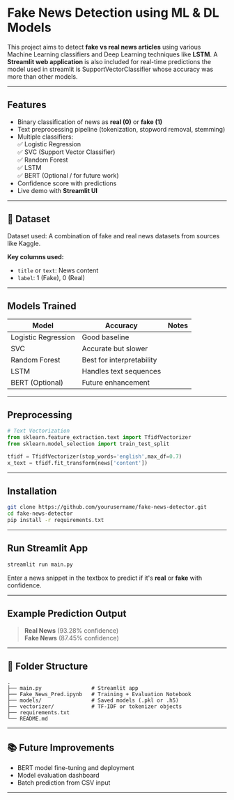 
# Fake News Detection using ML & DL Models

This project aims to detect **fake vs real news articles** using various Machine Learning classifiers and Deep Learning techniques like **LSTM**. A **Streamlit web application** is also included for real-time predictions the model used in streamlit is SupportVectorClassifier whose accuracy was more than other models. 

---

## Features

- Binary classification of news as **real (0)** or **fake (1)**
- Text preprocessing pipeline (tokenization, stopword removal, stemming)
- Multiple classifiers:  
  ✅ Logistic Regression  
  ✅ SVC (Support Vector Classifier)  
  ✅ Random Forest  
  ✅ LSTM  
  ✅ BERT (Optional / for future work)  
- Confidence score with predictions  
- Live demo with **Streamlit UI**

---

## 📁 Dataset

Dataset used: A combination of fake and real news datasets from sources like Kaggle.

**Key columns used:**
- `title` or `text`: News content
- `label`: 1 (Fake), 0 (Real)

---

## Models Trained

| Model              | Accuracy | Notes                        |
|-------------------|----------|------------------------------|
| Logistic Regression |  Good baseline |
| SVC                 |  Accurate but slower |
| Random Forest       |  Best for interpretability |
| LSTM                |  Handles text sequences |
| BERT (Optional)     |  Future enhancement |

---

## Preprocessing

```python
# Text Vectorization
from sklearn.feature_extraction.text import TfidfVectorizer
from sklearn.model_selection import train_test_split

tfidf = TfidfVectorizer(stop_words='english',max_df=0.7)
x_text = tfidf.fit_transform(news['content'])
```

---

## Installation

```bash
git clone https://github.com/yourusername/fake-news-detector.git
cd fake-news-detector
pip install -r requirements.txt
```

---

## Run Streamlit App

```bash
streamlit run main.py
```

Enter a news snippet in the textbox to predict if it's **real** or **fake** with confidence.

---

## Example Prediction Output

>  **Real News** (93.28% confidence)  
>  **Fake News** (87.45% confidence)

---

## 📁 Folder Structure

```
.
├── main.py                # Streamlit app
├── Fake_News_Pred.ipynb   # Training + Evaluation Notebook
├── models/                # Saved models (.pkl or .h5)
├── vectorizer/            # TF-IDF or tokenizer objects
├── requirements.txt
└── README.md
```

---

## 📚 Future Improvements

- BERT model fine-tuning and deployment
- Model evaluation dashboard
- Batch prediction from CSV input

---
